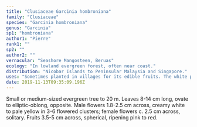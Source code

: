 ```yaml
---
title: "Clusiaceae Garcinia hombroniana"
family: "Clusiaceae"
species: "Garcinia hombroniana"
genus: "Garcinia"
sp1: "hombroniana"
author1: "Pierre"
rank1: ""
sp2: ""
author2: ""
vernacular: "Seashore Mangosteen, Beruas"
ecology: "In lowland evergreen forest, often near coast."
distribution: "Nicobar Islands to Peninsular Malaysia and Singapore."
uses: "Sometimes planted in villages for its edible fruits. The white pulp is sourish sweet."
date: 2019-11-13T09:35:09.196Z
---
```

Small or medium-sized evergreen tree to 20 m. Leaves 8-14 cm long, ovate to elliptic-oblong, opposite. Male flowers 1.8-2.5 cm across, creamy white to pale yellow in 3-6 flowered clusters; female flowers c. 2.5 cm across, solitary. Fruits 3.5-5 cm across, spherical, ripening pink to red.